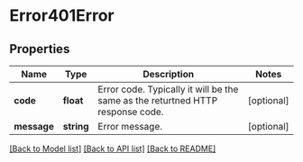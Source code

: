 # Error401Error

## Properties
Name | Type | Description | Notes
------------ | ------------- | ------------- | -------------
**code** | **float** | Error code. Typically it will be the same as the returtned HTTP response code. | [optional] 
**message** | **string** | Error message. | [optional] 

[[Back to Model list]](../../README.md#documentation-for-models) [[Back to API list]](../../README.md#documentation-for-api-endpoints) [[Back to README]](../../README.md)

